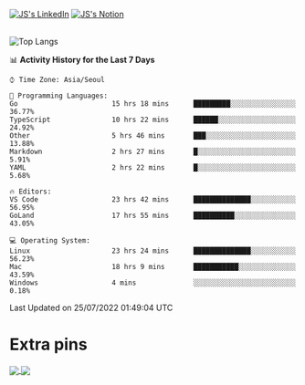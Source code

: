 
[![JS's LinkedIn](https://img.shields.io/badge/LinkedIn-blue?style=for-the-badge&logo=linkedin)](https://www.linkedin.com/in/jaeseung-lee-5a2a32139/) 
[![JS's Notion](https://img.shields.io/badge/Notion-black?style=for-the-badge&logo=notion)](https://bit.ly/ljswiki1) <br><br>
<!-- ![JS's GitHub stats](https://github-readme-stats-lemon-five.vercel.app/api?username=tkxkd0159&hide=contribs,prs,stars,issues&show_icons=true&theme=react&include_all_commits=true)   -->
![Top Langs](https://github-readme-stats-lemon-five.vercel.app/api/top-langs/?username=tkxkd0159&layout=compact&hide=jupyter%20notebook,scss,html,css&langs_count=10)  


<!--START_SECTION:waka-->
📊 **Activity History for the Last 7 Days** 

```text
⌚︎ Time Zone: Asia/Seoul

💬 Programming Languages: 
Go                       15 hrs 18 mins      █████████░░░░░░░░░░░░░░░░   36.77% 
TypeScript               10 hrs 22 mins      ██████░░░░░░░░░░░░░░░░░░░   24.92% 
Other                    5 hrs 46 mins       ███░░░░░░░░░░░░░░░░░░░░░░   13.88% 
Markdown                 2 hrs 27 mins       █░░░░░░░░░░░░░░░░░░░░░░░░   5.91% 
YAML                     2 hrs 22 mins       █░░░░░░░░░░░░░░░░░░░░░░░░   5.68%

🔥 Editors: 
VS Code                  23 hrs 42 mins      ██████████████░░░░░░░░░░░   56.95% 
GoLand                   17 hrs 55 mins      ██████████░░░░░░░░░░░░░░░   43.05%

💻 Operating System: 
Linux                    23 hrs 24 mins      ██████████████░░░░░░░░░░░   56.23% 
Mac                      18 hrs 9 mins       ███████████░░░░░░░░░░░░░░   43.59% 
Windows                  4 mins              ░░░░░░░░░░░░░░░░░░░░░░░░░   0.18%

```


 Last Updated on 25/07/2022 01:49:04 UTC
<!--END_SECTION:waka-->

# Extra pins
<a href="https://github.com/tkxkd0159/tkxkd0159.github.io">
  <img align="center" src="https://github-readme-stats-lemon-five.vercel.app/api/pin/?username=tkxkd0159&repo=nft-card-game&theme=react" />
</a>
<a href="https://github.com/tkxkd0159/dsalgo">
  <img align="center" src="https://github-readme-stats-lemon-five.vercel.app/api/pin/?username=tkxkd0159&repo=dsalgo&theme=react" />
</a>

<!---
- 🔭 I’m currently working on ...
- 🌱 I’m currently learning blockchain and distributed network
- 👯 I’m looking to collaborate on ...
- 🤔 I’m looking for help with ...
- 💬 Ask me about ...
- 📫 How to reach me: ...
- 😄 Pronouns: ...
- ⚡ Fun fact: ...
-->
